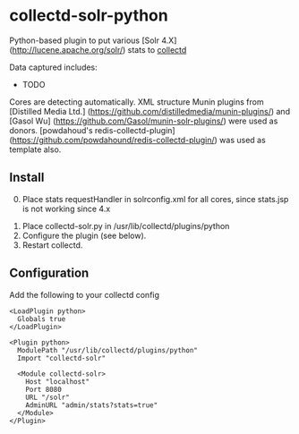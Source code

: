 collectd-solr-python
====================

Python-based plugin to put various [Solr 4.X] (http://lucene.apache.org/solr/) stats to [collectd](http://collectd.org)

Data captured includes:

 * TODO

Cores are detecting automatically. XML structure
Munin plugins from [Distilled Media Ltd.] (https://github.com/distilledmedia/munin-plugins/) and [Gasol Wu] (https://github.com/Gasol/munin-solr-plugins/)
were used as donors.
[powdahoud's redis-collectd-plugin] (https://github.com/powdahound/redis-collectd-plugin/) was used as template also.

Install
-------
 0. Place stats requestHandler in solrconfig.xml for all cores, since stats.jsp is not working since 4.x

   <requestHandler name="/admin/stats" class="org.apache.solr.handler.admin.SolrInfoMBeanHandler" />

 1. Place collectd-solr.py in /usr/lib/collectd/plugins/python
 2. Configure the plugin (see below).
 3. Restart collectd.

Configuration
-------------
Add the following to your collectd config

    <LoadPlugin python>
      Globals true
    </LoadPlugin>

    <Plugin python>
      ModulePath "/usr/lib/collectd/plugins/python"
      Import "collectd-solr"

      <Module collectd-solr>
        Host "localhost"
        Port 8080
        URL "/solr"
        AdminURL "admin/stats?stats=true"
      </Module>
    </Plugin>
